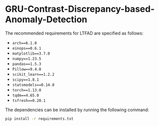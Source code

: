 # GRU-Contrast-Discrepancy-based-Anomaly-Detection
The recommended requirements for LTFAD are specified as follows:
- `arch==6.1.0`
- `einops==0.6.1`
- `matplotlib==3.7.0`
- `numpy==1.23.5`
- `pandas==1.5.3`
- `Pillow==9.4.0`
- `scikit_learn==1.2.2`
- `scipy==1.8.1`
- `statsmodels==0.14.0`
- `torch==1.13.0`
- `tqdm==4.65.0`
- `tsfresh==0.20.1`

The dependencies can be installed by running the following command:

```bash
pip install -r requirements.txt
